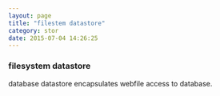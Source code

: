 ```yaml
---
layout: page
title: "filestem datastore"
category: stor
date: 2015-07-04 14:26:25
---
```


### filesystem datastore
database datastore encapsulates webfile access to database.
